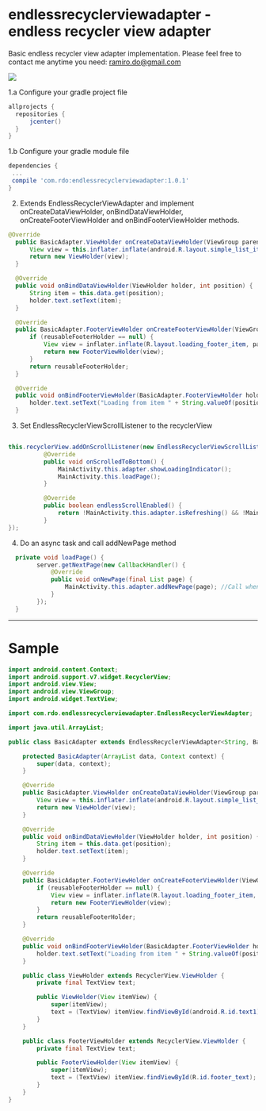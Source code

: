 # endlessrecyclerviewadapter - endless recycler view adapter
Basic endless recycler view adapter implementation. Please feel free to contact me anytime you need: ramiro.do@gmail.com

![](https://github.com/ramirodo/endless-recycler-view-adapter/blob/master/preview.gif)

1.a Configure your gradle project file 
  ```groovy
  allprojects {
    repositories {
        jcenter()
    }
  }
  ```
1.b Configure your gradle module file
  ```groovy
dependencies {
   ...
   compile 'com.rdo:endlessrecyclerviewadapter:1.0.1'
}
  ```
  
2. Extends EndlessRecyclerViewAdapter and implement onCreateDataViewHolder, onBindDataViewHolder, onCreateFooterViewHolder and onBindFooterViewHolder methods.
  ```java
  @Override
    public BasicAdapter.ViewHolder onCreateDataViewHolder(ViewGroup parent, int viewType) {
        View view = this.inflater.inflate(android.R.layout.simple_list_item_1, parent, false);
        return new ViewHolder(view);
    }

    @Override
    public void onBindDataViewHolder(ViewHolder holder, int position) {
        String item = this.data.get(position);
        holder.text.setText(item);
    }

    @Override
    public BasicAdapter.FooterViewHolder onCreateFooterViewHolder(ViewGroup parent, BasicAdapter.FooterViewHolder reusableFooterHolder) {
        if (reusableFooterHolder == null) {
            View view = inflater.inflate(R.layout.loading_footer_item, parent, false);
            return new FooterViewHolder(view);
        }
        return reusableFooterHolder;
    }

    @Override
    public void onBindFooterViewHolder(BasicAdapter.FooterViewHolder holder, int position) {
        holder.text.setText("Loading from item " + String.valueOf(position));
    }
  ```
3. Set EndlessRecyclerViewScrollListener to the recyclerView

  ```java
  
  this.recyclerView.addOnScrollListener(new EndlessRecyclerViewScrollListener() {
            @Override
            public void onScrolledToBottom() {
                MainActivity.this.adapter.showLoadingIndicator();
                MainActivity.this.loadPage();
            }

            @Override
            public boolean endlessScrollEnabled() {
                return !MainActivity.this.adapter.isRefreshing() && !MainActivity.this.server.lastPageReached(); //Your flag used to check if there are more pages available
            }
  });
  ```
  
4. Do an async task and call addNewPage method
```java 
  private void loadPage() {
        server.getNextPage(new CallbackHandler() {
            @Override
            public void onNewPage(final List page) {
                MainActivity.this.adapter.addNewPage(page); //Call when the loading task finishes
            }
        });
  }
```

--------
# Sample
```java
import android.content.Context;
import android.support.v7.widget.RecyclerView;
import android.view.View;
import android.view.ViewGroup;
import android.widget.TextView;

import com.rdo.endlessrecyclerviewadapter.EndlessRecyclerViewAdapter;

import java.util.ArrayList;

public class BasicAdapter extends EndlessRecyclerViewAdapter<String, BasicAdapter.ViewHolder, BasicAdapter.FooterViewHolder> {

    protected BasicAdapter(ArrayList data, Context context) {
        super(data, context);
    }

    @Override
    public BasicAdapter.ViewHolder onCreateDataViewHolder(ViewGroup parent, int viewType) {
        View view = this.inflater.inflate(android.R.layout.simple_list_item_1, parent, false);
        return new ViewHolder(view);
    }

    @Override
    public void onBindDataViewHolder(ViewHolder holder, int position) {
        String item = this.data.get(position);
        holder.text.setText(item);
    }

    @Override
    public BasicAdapter.FooterViewHolder onCreateFooterViewHolder(ViewGroup parent, BasicAdapter.FooterViewHolder reusableFooterHolder) {
        if (reusableFooterHolder == null) {
            View view = inflater.inflate(R.layout.loading_footer_item, parent, false);
            return new FooterViewHolder(view);
        }
        return reusableFooterHolder;
    }

    @Override
    public void onBindFooterViewHolder(BasicAdapter.FooterViewHolder holder, int position) {
        holder.text.setText("Loading from item " + String.valueOf(position));
    }

    public class ViewHolder extends RecyclerView.ViewHolder {
        private final TextView text;

        public ViewHolder(View itemView) {
            super(itemView);
            text = (TextView) itemView.findViewById(android.R.id.text1);
        }
    }

    public class FooterViewHolder extends RecyclerView.ViewHolder {
        private final TextView text;

        public FooterViewHolder(View itemView) {
            super(itemView);
            text = (TextView) itemView.findViewById(R.id.footer_text);
        }
    }
}

```
